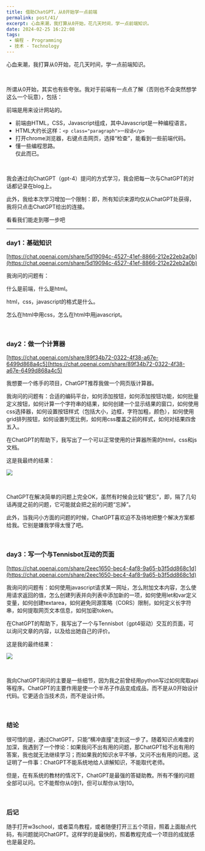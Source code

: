 ```yaml
---
title: 借助ChatGPT，从0开始学一点前端
permalink: post/41/
excerpt: 心血来潮，我打算从0开始，花几天时间，学一点前端知识。
date: 2024-02-25 16:22:08
tags: 
 - 编程 - Programming
 - 技术 - Technology
---
```


心血来潮，我打算从0开始，花几天时间，学一点前端知识。

<br>

所谓从0开始，其实也有些夸张。我对于前端有一点点了解（否则也不会突然想学这么一个玩意），包括：

前端是用来设计网站的。  
 - 前端由HTML，CSS，Javascript组成，其中Javascript是一种编程语言。  
 - HTML大约长这样：```<p class="paragraph">一段话</p>```  
 - 打开chrome浏览器，右键点击网页，选择“检查”，能看到一些前端代码。  
 - 懂一些编程思路。  
仅此而已。

<br>

我会通过向ChatGPT（gpt-4）提问的方式学习，我会把每一次与ChatGPT的对话都记录在blog上。

此外，我给本次学习增加一个限制：即，所有知识来源均仅从ChatGPT处获得，我将只点击ChatGPT给出的连接。

看看我们能走到哪一步吧

---

### day1：基础知识

[https://chat.openai.com/share/5d19094c-4527-41ef-8866-212e22eb2a0b](https://chat.openai.com/share/5d19094c-4527-41ef-8866-212e22eb2a0b)

我询问的问题有：

什么是前端，什么是html。

html，css，javascript的格式是什么。

怎么在html中用css，怎么在html中用javascript。

<br>

### day2：做一个计算器

[https://chat.openai.com/share/89f34b72-0322-4f38-a67e-6499d868a4c5](https://chat.openai.com/share/89f34b72-0322-4f38-a67e-6499d868a4c5)

我想要一个练手的项目，ChatGPT推荐我做一个网页版计算器。

我询问的问题有：合适的编码平台，如何添加按钮，如何添加按钮功能，如何批量定义按钮，如何计算一个字符串的结果，如何创建一个显示结果的窗口，如何使用css选择器，如何设置按钮样式（包括大小，边框，字符加粗，颜色），如何使用grid排列按钮，如何设置列宽比例，如何用css覆盖之前的样式，如何对结果四舍五入。

在ChatGPT的帮助下，我写出了一个可以正常使用的计算器所需的html，css和js文档。

这是我最终的结果：

![](1.png)

<br>

ChatGPT在解决简单的问题上完全OK，虽然有时候会比较“健忘”，即，隔了几句话再提之前的问题，它可能就会把之前的问题“忘掉”。

此外，当我问小方面的问题的时候，ChatGPT喜欢迫不及待地把整个解决方案都给我。它别是嫌我学得太慢了吧。

<br>

### day3：写一个与Tennisbot互动的页面

[https://chat.openai.com/share/2eec1650-bec4-4af8-9a65-b3f5dd868c1d](https://chat.openai.com/share/2eec1650-bec4-4af8-9a65-b3f5dd868c1d)

我询问的问题有：如何使用javascript请求某一网址，怎么附加文本内容，怎么使用请求返回的值，怎么创建列表并向列表中添加新的一项，如何使用let和var定义变量，如何创建textarea，如何避免同源策略（CORS）限制，如何定义长字符串，如何提取网页文本信息，如何加密token。

在ChatGPT的帮助下，我写出了一个与Tennisbot（gpt4驱动）交互的页面，可以询问文章的内容，以及给出她自己的评价。

这是我的最终结果：

![](2.png)

<br>

我向ChatGPT询问的主要是一些细节，因为我之前曾经用python写过如何爬取api等程序。ChatGPT的主要作用是使一个半吊子作品变成成品，而不是从0开始设计代码。它更适合当技术员，而不是设计师。

<br>

### 结论

很可惜的是，通过ChatGPT，只能“横冲直撞”走到这一步了。随着知识点难度的加深，我遇到了一个悖论：如果我问不出有用的问题，那ChatGPT给不出有用的答案，我也就无法继续学习；而如果我的知识水平不够，又问不出有用的问题。这证明了一件事：ChatGPT不能系统地给人讲解知识，不能取代老师。

但是，在有系统的教材的情况下，ChatGPT是最强的答疑助教。所有不懂的问题全部可以问。它不能帮你从0到1，但可以帮你从1到10。

<br>

### 后记

随手打开w3school，或者菜鸟教程，或者随便打开三五个项目，照着上面敲点代码，有问题就问ChatGPT。这样学的是最快的，照着教程完成一个项目的成就感也是最足的。
